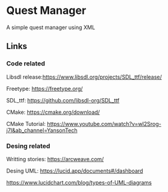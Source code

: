 # Quest Manager
A simple quest manager using XML 

## Links

### Code related

Libsdl release:https://www.libsdl.org/projects/SDL_ttf/release/

Freetype: https://freetype.org/

SDL_ttf: https://github.com/libsdl-org/SDL_ttf

CMake: https://cmake.org/download/

CMake Tutorial: https://www.youtube.com/watch?v=wl2Srog-j7I&ab_channel=YansonTech


### Desing related

Writting stories: https://arcweave.com/

Desing UML: https://lucid.app/documents#/dashboard

https://www.lucidchart.com/blog/types-of-UML-diagrams
